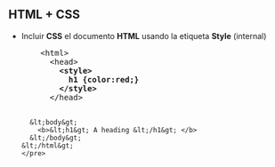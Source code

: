 ## HTML + CSS

<div>
<ul class="add-css-in-html-without-align">
  <li>
    Incluir <b>CSS</b> el documento <b>HTML</b> usando la etiqueta <b>Style</b> (internal)
    <pre>
    &lt;html&gt;  
      &lt;head&gt;  
        <b>&lt;style&gt; 
          h1 {color:red;}
        &lt;/style&gt; </b>
      &lt;/head&gt;
      
      &lt;body&gt;  
        <b>&lt;h1&gt; A heading &lt;/h1&gt; </b>
      &lt;/body&gt;
    &lt;/html&gt;
    </pre>
  </li>
</ul>
</div>
